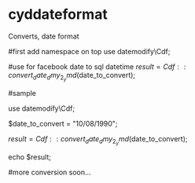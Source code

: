 # cyddateformat
Converts, date format

#first add namespace on top
use datemodify\Cdf;

#use for facebook date to sql datetime
$result = Cdf::convert_date_dmy_2_ymd($date_to_convert);

#sample

use datemodify\Cdf;


$date_to_convert = "10/08/1990";

$result = Cdf::convert_date_dmy_2_ymd($date_to_convert);

echo $result;

#more conversion soon...
